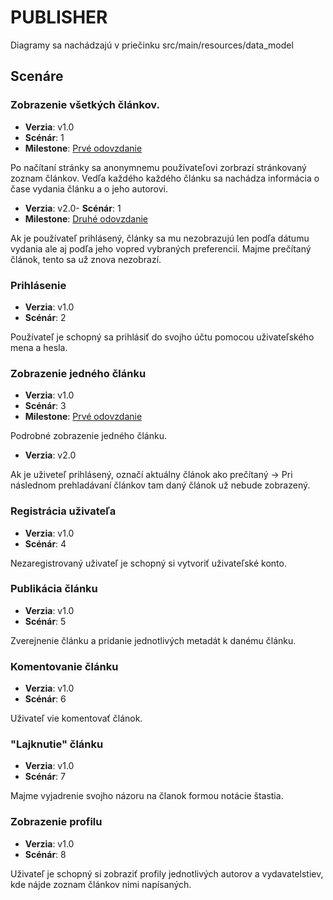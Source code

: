 PUBLISHER
=========
Diagramy sa nachádzajú v priečinku src/main/resources/data\_model

## Scenáre

### Zobrazenie všetkých článkov.

- **Verzia**: v1.0
- **Scénár**: 1
- **Milestone**: [Prvé odovzdanie](https://github.com/FIIT-DBS2020/Branisa_Gers/milestone/1)

Po načítaní stránky sa anonymnemu používateľovi zorbrazí stránkovaný zoznam článkov. Vedľa každého každého článku sa nachádza informácia o čase vydania článku a o jeho autorovi. 

- **Verzia**: v2.0- **Scénár**: 1
- **Milestone**: [Druhé odovzdanie](https://github.com/FIIT-DBS2020/Branisa_Gers/milestone/2)

Ak je používateľ prihlásený, články sa mu nezobrazujú len podľa dátumu vydania ale aj podľa jeho vopred vybraných preferencií. Majme prečítaný článok, tento sa už znova nezobrazí.

### Prihlásenie

- **Verzia**: v1.0
- **Scénár**: 2

Používateľ je schopný sa prihlásiť do svojho účtu pomocou uživateľského mena a hesla. 

### Zobrazenie jedného článku

- **Verzia**: v1.0
- **Scénár**: 3
- **Milestone**: [Prvé odovzdanie](https://github.com/FIIT-DBS2020/Branisa_Gers/milestone/1)

Podrobné zobrazenie jedného článku.

- **Verzia**: v2.0

Ak je uživeteľ prihlásený, označí aktuálny článok ako prečítaný -> Pri následnom prehladávaní článkov tam daný článok už nebude zobrazený.

### Registrácia uživateľa

- **Verzia**: v1.0
- **Scénár**: 4

Nezaregistrovaný uživateľ je schopný si vytvoriť uživateľské konto.

### Publikácia článku

- **Verzia**: v1.0
- **Scénár**: 5

Zverejnenie článku a pridanie jednotlivých metadát k danému článku.

### Komentovanie článku

- **Verzia**: v1.0
- **Scénár**: 6

Uživateľ vie komentovať článok.

### "Lajknutie" článku

- **Verzia**: v1.0
- **Scénár**: 7

Majme vyjadrenie svojho názoru na članok formou notácie štastia.

### Zobrazenie profilu

- **Verzia**: v1.0
- **Scénár**: 8

Uživateľ je schopný si zobraziť profily jednotlivých autorov a vydavatelstiev, kde nájde zoznam článkov nimi napísaných. 
